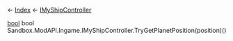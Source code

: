 ← [Index](Api-Index) ← [IMyShipController](Sandbox.ModAPI.Ingame.IMyShipController)

[bool](System.Boolean) bool Sandbox.ModAPI.Ingame.IMyShipController.TryGetPlanetPosition(position)()